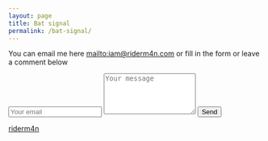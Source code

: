 ```yaml
---
layout: page
title: Bat signal
permalink: /bat-signal/
---
```


You can email me here <mailto:iam@riderm4n.com> or fill in the form or leave a comment below

<form action="//formspree.io/iam@riderm4n.com" method="POST">
    <input type="text" name="_replyto" placeholder="Your email"  required/>
	<textarea name="message" rows="5" placeholder="Your message" required></textarea>
	<input type="hidden" name="_subject" value="Bat Signal" />
	<input type="text" name="_gotcha" style="display:none" />
    <input type="submit" value="Send">
</form>

<a class="muut" href="https://muut.com/i/tonysj/comments" type="dynamic">riderm4n</a>
